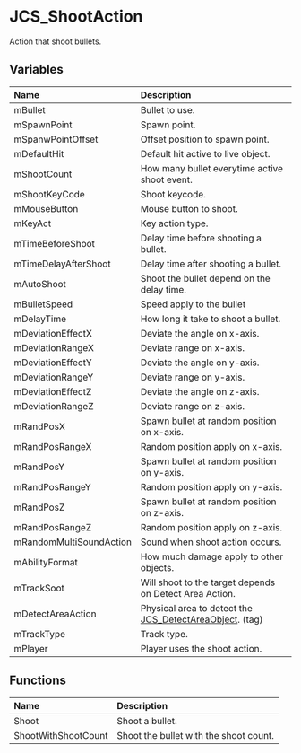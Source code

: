 # JCS_ShootAction

Action that shoot bullets.

## Variables

| Name                    | Description                                                                                      |
|:------------------------|:-------------------------------------------------------------------------------------------------|
| mBullet                 | Bullet to use.                                                                                   |
| mSpawnPoint             | Spawn point.                                                                                     |
| mSpanwPointOffset       | Offset position to spawn point.                                                                  |
| mDefaultHit             | Default hit active to live object.                                                               |
| mShootCount             | How many bullet everytime active shoot event.                                                    |
| mShootKeyCode           | Shoot keycode.                                                                                   |
| mMouseButton            | Mouse button to shoot.                                                                           |
| mKeyAct                 | Key action type.                                                                                 |
| mTimeBeforeShoot        | Delay time before shooting a bullet.                                                             |
| mTimeDelayAfterShoot    | Delay time after shooting a bullet.                                                              |
| mAutoShoot              | Shoot the bullet depend on the delay time.                                                       |
| mBulletSpeed            | Speed apply to the bullet                                                                        |
| mDelayTime              | How long it take to shoot a bullet.                                                              |
| mDeviationEffectX       | Deviate the angle on x-axis.                                                                     |
| mDeviationRangeX        | Deviate range on x-axis.                                                                         |
| mDeviationEffectY       | Deviate the angle on y-axis.                                                                     |
| mDeviationRangeY        | Deviate range on y-axis.                                                                         |
| mDeviationEffectZ       | Deviate the angle on z-axis.                                                                     |
| mDeviationRangeZ        | Deviate range on z-axis.                                                                         |
| mRandPosX               | Spawn bullet at random position on x-axis.                                                       |
| mRandPosRangeX          | Random position apply on x-axis.                                                                 |
| mRandPosY               | Spawn bullet at random position on y-axis.                                                       |
| mRandPosRangeY          | Random position apply on y-axis.                                                                 |
| mRandPosZ               | Spawn bullet at random position on z-axis.                                                       |
| mRandPosRangeZ          | Random position apply on z-axis.                                                                 |
| mRandomMultiSoundAction | Sound when shoot action occurs.                                                                  |
| mAbilityFormat          | How much damage apply to other objects.                                                          |
| mTrackSoot              | Will shoot to the target depends on Detect Area Action.                                          |
| mDetectAreaAction       | Physical area to detect the [JCS_DetectAreaObject](?page=Actions_sl_JCS_DetectAreaObject). (tag) |
| mTrackType              | Track type.                                                                                      |
| mPlayer                 | Player uses the shoot action.                                                                    |

## Functions

| Name                | Description                            |
|:--------------------|:---------------------------------------|
| Shoot               | Shoot a bullet.                        |
| ShootWithShootCount | Shoot the bullet with the shoot count. |
